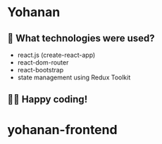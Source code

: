 # Yohanan


## 🚀 What technologies were used?

- react.js (create-react-app)
- react-dom-router
- react-bootstrap
- state management using Redux Toolkit

👨‍💻 Happy coding!
---
# yohanan-frontend
